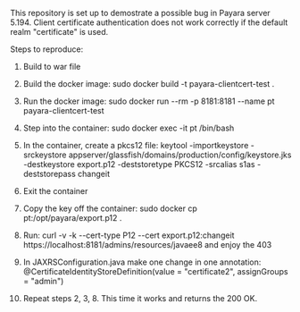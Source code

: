 This repository is set up to demostrate a possible bug in Payara server 5.194. Client certificate authentication does not work correctly if the default realm "certificate" is used.

Steps to reproduce: 

1. Build to war file

2. Build the docker image: sudo docker build -t payara-clientcert-test .

3. Run the docker image: sudo docker run --rm -p 8181:8181 --name pt payara-clientcert-test

4. Step into the container: sudo docker exec -it pt /bin/bash

5. In the container, create a pkcs12 file: keytool -importkeystore -srckeystore appserver/glassfish/domains/production/config/keystore.jks -destkeystore export.p12 -deststoretype PKCS12 -srcalias s1as -deststorepass changeit

6. Exit the container

7. Copy the key off the container: sudo docker cp pt:/opt/payara/export.p12 .

8. Run: curl -v -k --cert-type P12 --cert export.p12:changeit https://localhost:8181/admins/resources/javaee8
    and enjoy the 403

9. In JAXRSConfiguration.java make one change in one annotation: @CertificateIdentityStoreDefinition(value = "certificate2", assignGroups = "admin")

10. Repeat steps 2, 3, 8. This time it works and returns the 200 OK. 

